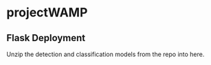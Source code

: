 # projectWAMP
## Flask Deployment

Unzip the detection and classification models from the repo into here.
